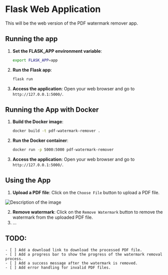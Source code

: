 # Flask Web Application

This will be the web version of the PDF watermark remover app.


## Running the app

1. **Set the FLASK_APP environment variable**:
    ```sh
    export FLASK_APP=app
    ```

2. **Run the Flask app**:
    ```sh
    flask run
    ```

3. **Access the application**:
    Open your web browser and go to `http://127.0.0.1:5000/`.


## Running the App with Docker

1. **Build the Docker image**:
    ```sh
    docker build -t pdf-watermark-remover .
    ```

2. **Run the Docker container**:
    ```sh
    docker run -p 5000:5000 pdf-watermark-remover
    ```

3. **Access the application**:
    Open your web browser and go to `http://127.0.0.1:5000/`.


## Using the App

1. **Upload a PDF file**:
    Click on the `Choose File` button to upload a PDF file.
  
![Description of the image](images/your-image-file.png)

2. **Remove watermark**:
    Click on the `Remove Watermark` button to remove the watermark from the uploaded PDF file.
3. ...


## **TODO**:
    - [ ] Add a download link to download the processed PDF file.
    - [ ] Add a progress bar to show the progress of the watermark removal process.
    - [ ] Add a success message after the watermark is removed.
    - [ ] Add error handling for invalid PDF files.
